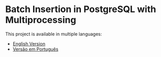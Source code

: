 # Batch Insertion in PostgreSQL with Multiprocessing

This project is available in multiple languages:

- [English Version](README_EN.md)
- [Versão em Português](README_PT.md)